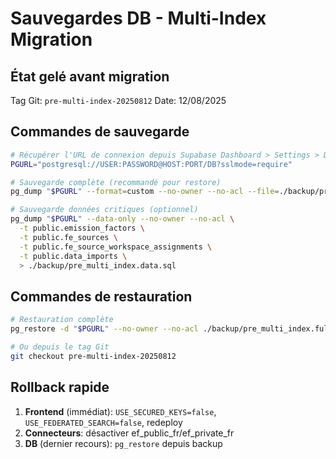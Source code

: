 # Sauvegardes DB - Multi-Index Migration

## État gelé avant migration

Tag Git: `pre-multi-index-20250812`
Date: 12/08/2025

## Commandes de sauvegarde

```bash
# Récupérer l'URL de connexion depuis Supabase Dashboard > Settings > Database
PGURL="postgresql://USER:PASSWORD@HOST:PORT/DB?sslmode=require"

# Sauvegarde complète (recommandé pour restore)
pg_dump "$PGURL" --format=custom --no-owner --no-acl --file=./backup/pre_multi_index.full.backup

# Sauvegarde données critiques (optionnel)
pg_dump "$PGURL" --data-only --no-owner --no-acl \
  -t public.emission_factors \
  -t public.fe_sources \
  -t public.fe_source_workspace_assignments \
  -t public.data_imports \
  > ./backup/pre_multi_index.data.sql
```

## Commandes de restauration

```bash
# Restauration complète
pg_restore -d "$PGURL" --no-owner --no-acl ./backup/pre_multi_index.full.backup

# Ou depuis le tag Git
git checkout pre-multi-index-20250812
```

## Rollback rapide

1. **Frontend** (immédiat): `USE_SECURED_KEYS=false`, `USE_FEDERATED_SEARCH=false`, redeploy
2. **Connecteurs**: désactiver ef_public_fr/ef_private_fr 
3. **DB** (dernier recours): `pg_restore` depuis backup
